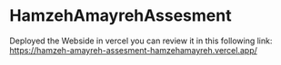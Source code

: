 # HamzehAmayrehAssesment
Deployed the Webside in vercel you can review it in this following link:
https://hamzeh-amayreh-assesment-hamzehamayreh.vercel.app/
